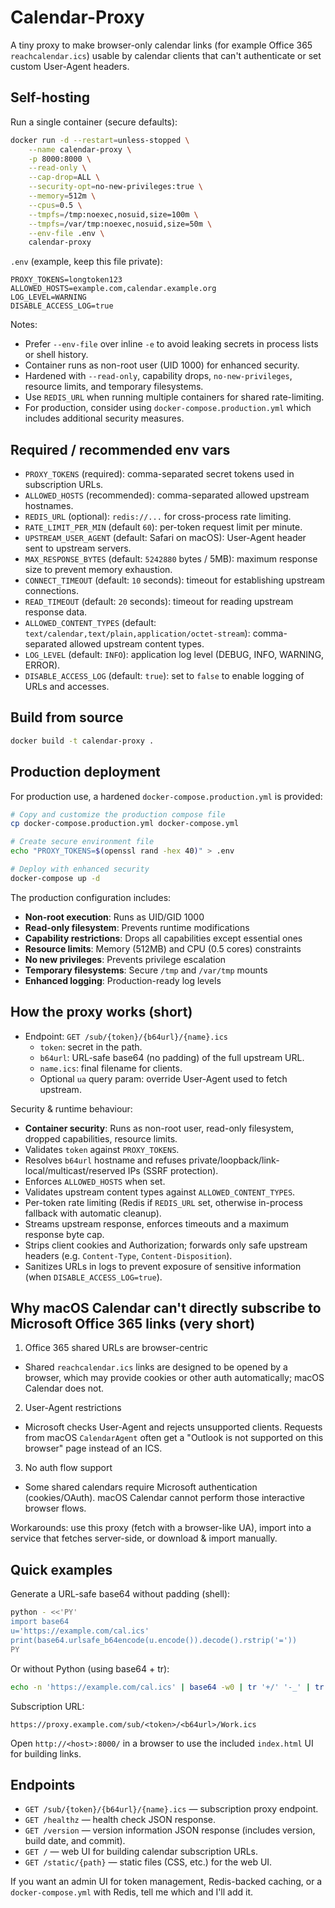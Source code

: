 # Calendar-Proxy

A tiny proxy to make browser-only calendar links (for example Office 365 `reachcalendar.ics`) usable by calendar clients that can't authenticate or set custom User-Agent headers.

## Self-hosting

Run a single container (secure defaults):

```bash
docker run -d --restart=unless-stopped \
    --name calendar-proxy \
    -p 8000:8000 \
    --read-only \
    --cap-drop=ALL \
    --security-opt=no-new-privileges:true \
    --memory=512m \
    --cpus=0.5 \
    --tmpfs=/tmp:noexec,nosuid,size=100m \
    --tmpfs=/var/tmp:noexec,nosuid,size=50m \
    --env-file .env \
    calendar-proxy
```

`.env` (example, keep this file private):

```
PROXY_TOKENS=longtoken123
ALLOWED_HOSTS=example.com,calendar.example.org
LOG_LEVEL=WARNING
DISABLE_ACCESS_LOG=true
```

Notes:
- Prefer `--env-file` over inline `-e` to avoid leaking secrets in process lists or shell history.
- Container runs as non-root user (UID 1000) for enhanced security.
- Hardened with `--read-only`, capability drops, `no-new-privileges`, resource limits, and temporary filesystems.
- Use `REDIS_URL` when running multiple containers for shared rate-limiting.
- For production, consider using `docker-compose.production.yml` which includes additional security measures.

## Required / recommended env vars

- `PROXY_TOKENS` (required): comma-separated secret tokens used in subscription URLs.
- `ALLOWED_HOSTS` (recommended): comma-separated allowed upstream hostnames.
- `REDIS_URL` (optional): `redis://...` for cross-process rate limiting.
- `RATE_LIMIT_PER_MIN` (default `60`): per-token request limit per minute.
- `UPSTREAM_USER_AGENT` (default: Safari on macOS): User-Agent header sent to upstream servers.
- `MAX_RESPONSE_BYTES` (default: `5242880` bytes / 5MB): maximum response size to prevent memory exhaustion.
- `CONNECT_TIMEOUT` (default: `10` seconds): timeout for establishing upstream connections.
- `READ_TIMEOUT` (default: `20` seconds): timeout for reading upstream response data.
- `ALLOWED_CONTENT_TYPES` (default: `text/calendar,text/plain,application/octet-stream`): comma-separated allowed upstream content types.
- `LOG_LEVEL` (default: `INFO`): application log level (DEBUG, INFO, WARNING, ERROR).
- `DISABLE_ACCESS_LOG` (default: `true`): set to `false` to enable logging of URLs and accesses.

## Build from source

```bash
docker build -t calendar-proxy .
```

## Production deployment

For production use, a hardened `docker-compose.production.yml` is provided:

```bash
# Copy and customize the production compose file
cp docker-compose.production.yml docker-compose.yml

# Create secure environment file
echo "PROXY_TOKENS=$(openssl rand -hex 40)" > .env

# Deploy with enhanced security
docker-compose up -d
```

The production configuration includes:

- **Non-root execution**: Runs as UID/GID 1000
- **Read-only filesystem**: Prevents runtime modifications
- **Capability restrictions**: Drops all capabilities except essential ones
- **Resource limits**: Memory (512MB) and CPU (0.5 cores) constraints
- **No new privileges**: Prevents privilege escalation
- **Temporary filesystems**: Secure `/tmp` and `/var/tmp` mounts
- **Enhanced logging**: Production-ready log levels

## How the proxy works (short)

- Endpoint: `GET /sub/{token}/{b64url}/{name}.ics`
  - `token`: secret in the path.
  - `b64url`: URL-safe base64 (no padding) of the full upstream URL.
  - `name.ics`: final filename for clients.
  - Optional `ua` query param: override User-Agent used to fetch upstream.

Security & runtime behaviour:
- **Container security**: Runs as non-root user, read-only filesystem, dropped capabilities, resource limits.
- Validates `token` against `PROXY_TOKENS`.
- Resolves `b64url` hostname and refuses private/loopback/link-local/multicast/reserved IPs (SSRF protection).
- Enforces `ALLOWED_HOSTS` when set.
- Validates upstream content types against `ALLOWED_CONTENT_TYPES`.
- Per-token rate limiting (Redis if `REDIS_URL` set, otherwise in-process fallback with automatic cleanup).
- Streams upstream response, enforces timeouts and a maximum response byte cap.
- Strips client cookies and Authorization; forwards only safe upstream headers (e.g. `Content-Type`, `Content-Disposition`).
- Sanitizes URLs in logs to prevent exposure of sensitive information (when `DISABLE_ACCESS_LOG=true`).

## Why macOS Calendar can't directly subscribe to Microsoft Office 365 links (very short)

1) Office 365 shared URLs are browser-centric
- Shared `reachcalendar.ics` links are designed to be opened by a browser, which may provide cookies or other auth automatically; macOS Calendar does not.

2) User-Agent restrictions
- Microsoft checks User-Agent and rejects unsupported clients. Requests from macOS `CalendarAgent` often get a "Outlook is not supported on this browser" page instead of an ICS.

3) No auth flow support
- Some shared calendars require Microsoft authentication (cookies/OAuth). macOS Calendar cannot perform those interactive browser flows.

Workarounds: use this proxy (fetch with a browser-like UA), import into a service that fetches server-side, or download & import manually.

## Quick examples

Generate a URL-safe base64 without padding (shell):

```bash
python - <<'PY'
import base64
u='https://example.com/cal.ics'
print(base64.urlsafe_b64encode(u.encode()).decode().rstrip('='))
PY
```

Or without Python (using base64 + tr):

```bash
echo -n 'https://example.com/cal.ics' | base64 -w0 | tr '+/' '-_' | tr -d '='
```

Subscription URL:

```
https://proxy.example.com/sub/<token>/<b64url>/Work.ics
```

Open `http://<host>:8000/` in a browser to use the included `index.html` UI for building links.

## Endpoints

- `GET /sub/{token}/{b64url}/{name}.ics` — subscription proxy endpoint.
- `GET /healthz` — health check JSON response.
- `GET /version` — version information JSON response (includes version, build date, and commit).
- `GET /` — web UI for building calendar subscription URLs.
- `GET /static/{path}` — static files (CSS, etc.) for the web UI.

If you want an admin UI for token management, Redis-backed caching, or a `docker-compose.yml` with Redis, tell me which and I'll add it.
